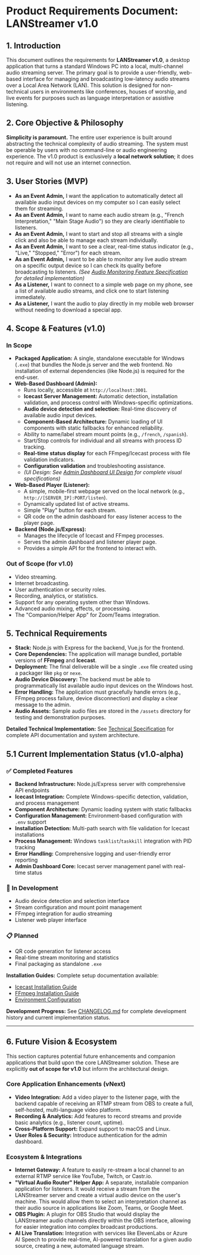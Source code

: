 # Product Requirements Document: LANStreamer v1.0

## 1. Introduction

This document outlines the requirements for **LANStreamer v1.0**, a desktop application that turns a standard Windows PC into a local, multi-channel audio streaming server. The primary goal is to provide a user-friendly, web-based interface for managing and broadcasting low-latency audio streams over a Local Area Network (LAN). This solution is designed for non-technical users in environments like conferences, houses of worship, and live events for purposes such as language interpretation or assistive listening.

## 2. Core Objective & Philosophy

**Simplicity is paramount.** The entire user experience is built around abstracting the technical complexity of audio streaming. The system must be operable by users with no command-line or audio engineering experience. The v1.0 product is exclusively a **local network solution**; it does not require and will not use an internet connection.

## 3. User Stories (MVP)

- **As an Event Admin,** I want the application to automatically detect all available audio input devices on my computer so I can easily select them for streaming.
- **As an Event Admin,** I want to name each audio stream (e.g., "French Interpretation," "Main Stage Audio") so they are clearly identifiable to listeners.
- **As an Event Admin,** I want to start and stop all streams with a single click and also be able to manage each stream individually.
- **As an Event Admin,** I want to see a clear, real-time status indicator (e.g., "Live," "Stopped," "Error") for each stream.
- **As an Event Admin,** I want to be able to monitor any live audio stream on a specific output device so I can check its quality before broadcasting to listeners. *(See [Audio Monitoring Feature Specification](Audio-Monitoring-Feature-Specification.md) for detailed implementation)*
- **As a Listener,** I want to connect to a simple web page on my phone, see a list of available audio streams, and click one to start listening immediately.
- **As a Listener,** I want the audio to play directly in my mobile web browser without needing to download a special app.

## 4. Scope & Features (v1.0)

### In Scope

- **Packaged Application:** A single, standalone executable for Windows (`.exe`) that bundles the Node.js server and the web frontend. No installation of external dependencies (like Node.js) is required for the end-user.
- **Web-Based Dashboard (Admin):**
    - Runs locally, accessible at `http://localhost:3001`.
    - **Icecast Server Management:** Automatic detection, installation validation, and process control with Windows-specific optimizations.
    - **Audio device detection and selection:** Real-time discovery of available audio input devices.
    - **Component-Based Architecture:** Dynamic loading of UI components with static fallbacks for enhanced reliability.
    - Ability to name/label stream mount points (e.g., `/french`, `/spanish`).
    - Start/Stop controls for individual and all streams with process ID tracking.
    - **Real-time status display** for each FFmpeg/Icecast process with file validation indicators.
    - **Configuration validation** and troubleshooting assistance.
    - *(UI Design: See [Admin Dashboard UI Design](Admin-Dashboard-UI-Design.md) for complete visual specifications)*
- **Web-Based Player (Listener):**
    - A simple, mobile-first webpage served on the local network (e.g., `http://[SERVER_IP]:PORT/listen`).
    - Dynamically updated list of active streams.
    - Simple "Play" button for each stream.
    - QR code on the admin dashboard for easy listener access to the player page.
- **Backend (Node.js/Express):**
    - Manages the lifecycle of Icecast and FFmpeg processes.
    - Serves the admin dashboard and listener player page.
    - Provides a simple API for the frontend to interact with.

### Out of Scope (for v1.0)

- Video streaming.
- Internet broadcasting.
- User authentication or security roles.
- Recording, analytics, or statistics.
- Support for any operating system other than Windows.
- Advanced audio mixing, effects, or processing.
- The "Companion/Helper App" for Zoom/Teams integration.

## 5. Technical Requirements

- **Stack:** Node.js with Express for the backend, Vue.js for the frontend.
- **Core Dependencies:** The application will manage bundled, portable versions of **FFmpeg** and **Icecast**.
- **Deployment:** The final deliverable will be a single `.exe` file created using a packager like `pkg` or `nexe`.
- **Audio Device Discovery:** The backend must be able to programmatically list available audio input devices on the Windows host.
- **Error Handling:** The application must gracefully handle errors (e.g., FFmpeg process failure, device disconnection) and display a clear message to the admin.
- **Audio Assets:** Sample audio files are stored in the `/assets` directory for testing and demonstration purposes.

**Detailed Technical Implementation:** See [Technical Specification](LANStreamer-Technical-Specification.md) for complete API documentation and system architecture.

## 5.1 Current Implementation Status (v1.0-alpha)

### ✅ **Completed Features**
- **Backend Infrastructure:** Node.js/Express server with comprehensive API endpoints
- **Icecast Integration:** Complete Windows-specific detection, validation, and process management
- **Component Architecture:** Dynamic loading system with static fallbacks
- **Configuration Management:** Environment-based configuration with `.env` support
- **Installation Detection:** Multi-path search with file validation for Icecast installations
- **Process Management:** Windows `tasklist`/`taskkill` integration with PID tracking
- **Error Handling:** Comprehensive logging and user-friendly error reporting
- **Admin Dashboard Core:** Icecast server management panel with real-time status

### 🚧 **In Development**
- Audio device detection and selection interface
- Stream configuration and mount point management
- FFmpeg integration for audio streaming
- Listener web player interface

### 📋 **Planned**
- QR code generation for listener access
- Real-time stream monitoring and statistics
- Final packaging as standalone `.exe`

**Installation Guides:** Complete setup documentation available:
- [Icecast Installation Guide](guides/icecast-installation.md)
- [FFmpeg Installation Guide](guides/ffmpeg-installation.md)
- [Environment Configuration](env-example.md)

**Development Progress:** See [CHANGELOG.md](CHANGELOG.md) for complete development history and current implementation status.

---

## 6. Future Vision & Ecosystem

This section captures potential future enhancements and companion applications that build upon the core LANStreamer solution. These are explicitly **out of scope for v1.0** but inform the architectural design.

### Core Application Enhancements (vNext)

- **Video Integration:** Add a video player to the listener page, with the backend capable of receiving an RTMP stream from OBS to create a full, self-hosted, multi-language video platform.
- **Recording & Analytics:** Add features to record streams and provide basic analytics (e.g., listener count, uptime).
- **Cross-Platform Support:** Expand support to macOS and Linux.
- **User Roles & Security:** Introduce authentication for the admin dashboard.

### Ecosystem & Integrations

- **Internet Gateway:** A feature to easily re-stream a local channel to an external RTMP service like YouTube, Twitch, or Castr.io.
- **"Virtual Audio Router" Helper App:** A separate, installable companion application for listeners. It would receive a stream from the LANStreamer server and create a virtual audio device on the user's machine. This would allow them to select an interpretation channel as their audio source in applications like Zoom, Teams, or Google Meet.
- **OBS Plugin:** A plugin for OBS Studio that would display the LANStreamer audio channels directly within the OBS interface, allowing for easier integration into complex broadcast productions.
- **AI Live Translation:** Integration with services like ElevenLabs or Azure AI Speech to provide real-time, AI-powered translation for a given audio source, creating a new, automated language stream.
